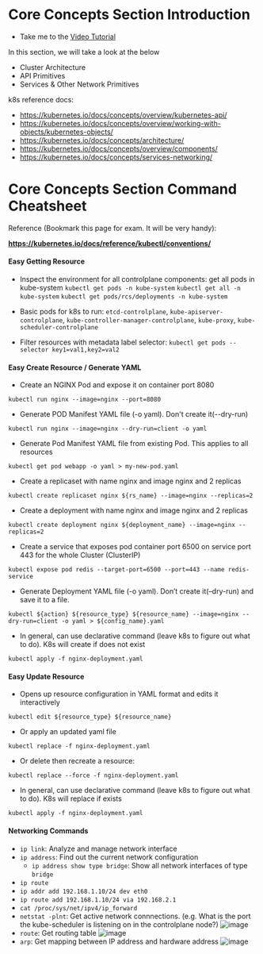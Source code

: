 # Core Concepts Section Introduction

 - Take me to the [Video Tutorial](https://kodekloud.com/topic/core-concepts-section-introduction/)
 
In this section, we will take a look at the below
- Cluster Architecture  
- API Primitives
- Services & Other Network Primitives

k8s reference docs:
- https://kubernetes.io/docs/concepts/overview/kubernetes-api/
- https://kubernetes.io/docs/concepts/overview/working-with-objects/kubernetes-objects/
- https://kubernetes.io/docs/concepts/architecture/
- https://kubernetes.io/docs/concepts/overview/components/
- https://kubernetes.io/docs/concepts/services-networking/

# Core Concepts Section Command Cheatsheet

Reference (Bookmark this page for exam. It will be very handy):

**https://kubernetes.io/docs/reference/kubectl/conventions/**

#### Easy Getting Resource
- Inspect the environment for all controlplane components: get all pods in kube-system
`kubectl get pods -n kube-system`
`kubectl get all -n kube-system`
`kubectl get pods/rcs/deployments -n kube-system`

- Basic pods for k8s to run: `etcd-controlplane`, `kube-apiserver-controlplane`, `kube-controller-manager-controlplane`, `kube-proxy`, `kube-scheduler-controlplane`

- Filter resources with metadata label selector: `kubectl get pods --selector key1=val1,key2=val2`

#### Easy Create Resource / Generate YAML

- Create an NGINX Pod and expose it on container port 8080

`kubectl run nginx --image=nginx --port=8080`

- Generate POD Manifest YAML file (-o yaml). Don't create it(--dry-run)

`kubectl run nginx --image=nginx --dry-run=client -o yaml`

- Generate Pod Manifest YAML file from existing Pod. This applies to all resources

`kubectl get pod webapp -o yaml > my-new-pod.yaml`

- Create a replicaset with name nginx and image nginx and 2 replicas

`kubectl create replicaset nginx ${rs_name} --image=nginx --replicas=2`

- Create a deployment with name nginx and image nginx and 2 replicas

`kubectl create deployment nginx ${deployment_name} --image=nginx --replicas=2`

- Create a service that exposes pod container port 6500 on service port 443 for the whole Cluster (ClusterIP)
  
`kubectl expose pod redis --target-port=6500 --port=443 --name redis-service`

- Generate Deployment YAML file (-o yaml). Don’t create it(–dry-run) and save it to a file.

`kubectl ${action} ${resource_type} ${resource_name} --image=nginx --dry-run=client -o yaml > ${config_name}.yaml`

- In general, can use declarative command (leave k8s to figure out what to do). K8s will create if does not exist

`kubectl apply -f nginx-deployment.yaml`

#### Easy Update Resource
- Opens up resource configuration in YAML format and edits it interactively

`kubectl edit ${resource_type} ${resource_name}`

- Or apply an updated yaml file

`kubectl replace -f nginx-deployment.yaml`

- Or delete then recreate a resource:

`kubectl replace --force -f nginx-deployment.yaml`

- In general, can use declarative command (leave k8s to figure out what to do). K8s will replace if exists

`kubectl apply -f nginx-deployment.yaml`

#### Networking Commands
- `ip link`: Analyze and manage network interface
- `ip address`: Find out the current network configuration
  - `ip address show type bridge`: Show all network interfaces of type `bridge`
- `ip route`
- `ip addr add 192.168.1.10/24 dev eth0`
- `ip route add 192.168.1.10/24 via 192.168.2.1`
- `cat /proc/sys/net/ipv4/ip_forward`
- `netstat -plnt`: Get active network connnections. (e.g. What is the port the kube-scheduler is listening on in the controlplane node?)
![image](https://github.com/user-attachments/assets/c9a7424d-ff14-4c80-bde0-fbf291fb583b)
- `route`: Get routing table
![image](https://github.com/user-attachments/assets/a8314af0-9146-4c39-a4ad-c87afcca810f)
- `arp`: Get mapping between IP address and hardware address
![image](https://github.com/user-attachments/assets/b46ea1fd-7456-484a-aaa8-98c989abc0d9)

